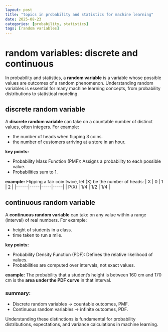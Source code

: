 ```yaml
---
layout: post
title: "topics in probability and statistics for machine learning"
date: 2025-08-23
categories: [probability, statistics]
tags: [random variables]
---
```


# random variables: discrete and continuous
In probability and statistics, a **random variable** is a variable whose possible values are outcomes of a random phenomenon. Understanding random variables is essential for many machine learning concepts, from probability distributions to statistical modeling.

## discrete random variable
A **discrete random variable** can take on a countable number of distinct values, often integers. For example:
- the number of heads when flipping 3 coins.
- the number of customers arriving at a store in an hour.

**key points:**
- Probability Mass Function (PMF): Assigns a probability to each possible value.
- Probabilities sum to 1.

**example:**
Flipping a fair coin twice, let \(X\) be the number of heads:
|   X  |  0  |  1  |  2  |
|------|-----|-----|-----|
| P(X) | 1/4 | 1/2 | 1/4 |

## continuous random variable
A **continuous random variable** can take on any value within a range (interval) of real numbers. For example:
- height of students in a class.
- time taken to run a mile.

**key points:**
- Probability Density Function (PDF): Defines the relative likelihood of values.
- Probabilities are computed over intervals, not exact values.

**example:**
The probability that a student’s height is between 160 cm and 170 cm is the **area under the PDF curve** in that interval.

### summary:
- Discrete random variables → countable outcomes, PMF.
- Continuous random variables → infinite outcomes, PDF.

Understanding these distinctions is fundamental for probability distributions, expectations, and variance calculations in machine learning.
